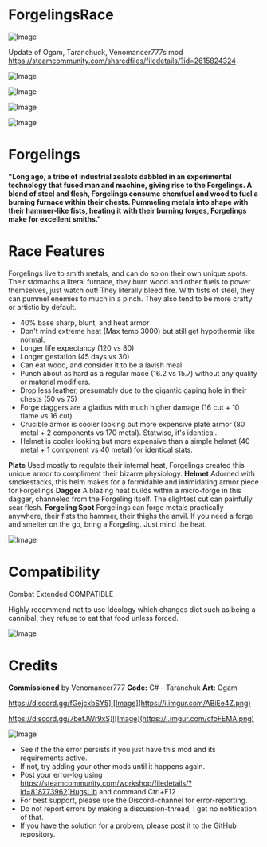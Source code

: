 # ForgelingsRace

![Image](https://i.imgur.com/buuPQel.png)

Update of Ogam, Taranchuck, Venomancer777s mod
https://steamcommunity.com/sharedfiles/filedetails/?id=2615824324

![Image](https://i.imgur.com/pufA0kM.png)

	
![Image](https://i.imgur.com/Z4GOv8H.png)

![Image](https://i.imgur.com/tE28cZ7.gif)

![Image](https://i.imgur.com/kkaSETo.png)


# Forgelings

**"Long ago, a tribe of industrial zealots dabbled in an experimental technology that fused man and machine, giving rise to the Forgelings. A blend of steel and flesh, Forgelings consume chemfuel and wood to fuel a burning furnace within their chests. Pummeling metals into shape with their hammer-like fists, heating it with their burning forges, Forgelings make for excellent smiths."**

# Race Features


Forgelings live to smith metals, and can do so on their own unique spots. Their stomachs a literal furnace, they burn wood and other fuels to power themselves, just watch out! They literally bleed fire. With fists of steel, they can pummel enemies to much in a pinch. They also tend to be more crafty or artistic by default.


 - 40% base sharp, blunt, and heat armor
 - Don't mind extreme heat (Max temp 3000) but still get hypothermia like normal.
 - Longer life expectancy (120 vs 80)
 - Longer gestation (45 days vs 30)
 - Can eat wood, and consider it to be a lavish meal
 - Punch about as hard as a regular mace (16.2 vs 15.7) without any quality or material modifiers.
 - Drop less leather, presumably due to the gigantic gaping hole in their chests (50 vs 75)
 - Forge daggers are a gladius with much higher damage (16 cut + 10 flame vs 16 cut).
 - Crucible armor is cooler looking but more expensive plate armor (80 metal + 2 components vs 170 metal). Statwise, it's identical.
 - Helmet is cooler looking but more expensive than a simple helmet (40 metal + 1 component vs 40 metal) for identical stats.



**Plate**
Used mostly to regulate their internal heat, Forgelings created this unique armor to compliment their bizarre physiology.
**Helmet**
Adorned with smokestacks, this helm makes for a formidable and intimidating armor piece for Forgelings
**Dagger**
A blazing heat builds within a micro-forge in this dagger, channeled from the Forgeling itself. The slightest cut can painfully sear flesh.
**Forgeling Spot**
Forgelings can forge metals practically anywhere, their fists the hammer, their thighs the anvil. If you need a forge and smelter on the go, bring a Forgeling. Just mind the heat.


![Image](https://i.imgur.com/B5Zgrb1.png)

# Compatibility

Combat Extended COMPATIBLE

Highly recommend not to use Ideology which changes diet such as being a cannibal, they refuse to eat that food unless forced. 

![Image](https://i.imgur.com/6oqPvaw.png)

# Credits

**Commissioned** by Venomancer777
**Code:** C# - Taranchuk
**Art:** Ogam 

https://discord.gg/fGejcxbSY5]![Image](https://i.imgur.com/ABiEe4Z.png)

https://discord.gg/7befJWr9xS]![Image](https://i.imgur.com/cfoFEMA.png)

	
![Image](https://i.imgur.com/PwoNOj4.png)



-  See if the the error persists if you just have this mod and its requirements active.
-  If not, try adding your other mods until it happens again.
-  Post your error-log using https://steamcommunity.com/workshop/filedetails/?id=818773962]HugsLib and command Ctrl+F12
-  For best support, please use the Discord-channel for error-reporting.
-  Do not report errors by making a discussion-thread, I get no notification of that.
-  If you have the solution for a problem, please post it to the GitHub repository.


